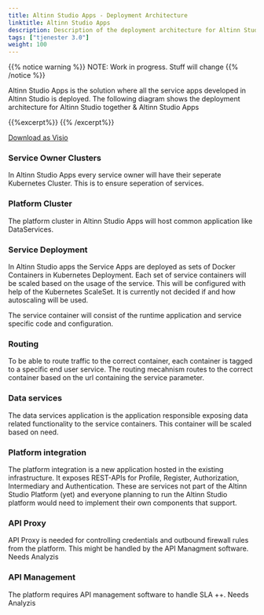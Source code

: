 ```yaml
---
title: Altinn Studio Apps - Deployment Architecture
linktitle: Altinn Studio Apps
description: Description of the deployment architecture for Altinn Studio Apps
tags: ["tjenester 3.0"]
weight: 100
---
```

{{% notice warning %}}
NOTE: Work in progress. Stuff will change
{{% /notice %}}

Altinn Studio Apps is the solution where all the service apps developed in Altinn Studio is deployed.
The following diagram shows the deployment architecture for Altinn Studio together & Altinn Studio Apps

{{%excerpt%}}
<object data="/architecture/deployment/altinn-studio-apps/AltinnStudioApps_deployment_Architecture.svg" type="image/svg+xml" style="width: 100%;"></object>
{{% /excerpt%}}

[Download as Visio]("/architecture/deployment/altinn-studio-apps/AltinnStudioApps_DeploymentArchitecture.vsdx")

### Service Owner Clusters
In Altinn Studio Apps every service owner will have their seperate Kubernetes Cluster. 
This is to ensure seperation of services.

### Platform Cluster
The platform cluster in Altinn Studio Apps will host common application like DataServices. 

### Service Deployment
In Altinn Studio apps the Service Apps are deployed as sets of Docker Containers in Kubernetes Deployment. 
Each set of service containers will be scaled based on the usage of the service. This will be configured
with help of the Kubernetes ScaleSet. It is currently not decided if and how autoscaling will be used.

The service container will consist of the runtime application and service specific code and configuration.

### Routing
To be able to route traffic to the correct container, each container is tagged to a specific 
end user service. The routing mecahnism routes to the correct container based on the url 
containing the service parameter.

### Data services
The data services application is the application responsible exposing data related functionality 
to the service containers. This container will be scaled based on need.

### Platform integration
The platform integration is a new application hosted in the existing infrastructure. 
It exposes REST-APIs for Profile, Register, Authorization, Intermediary and Authentication. 
These are services not part of the Altinn Studio Platform (yet) and
everyone planning to run the Altinn Studio platform would need to implement their own components that support. 

### API Proxy
API Proxy is needed for controlling credentials and outbound firewall rules from the platform. 
This might be handled by the API Managment software. Needs Analyzis

### API Management
The platform requires API management software to handle SLA ++. Needs Analyzis



